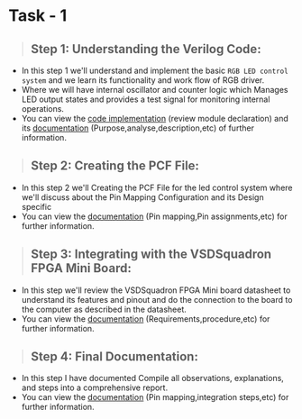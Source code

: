 # **Task - 1**

> ## **Step 1: Understanding the Verilog Code**:
+ In this step 1 we'll understand and implement the basic `RGB LED control system` and we learn its functionality and work flow of RGB driver.  
+ Where we will have internal oscillator and counter logic which Manages LED output states and provides a test signal for monitoring internal operations.  
+ You can view the [code implementation](Task_1_Files/Code_implementation.md) (review module declaration) and its [documentation](https://github.com/sribalaji-16/VSD_FPGA/blob/main/Task_1_Files/Understanding%20the%20Verilog%20Code.md) (Purpose,analyse,description,etc) of further information.
 
> ## **Step 2: Creating the PCF File**:
+ In this step 2 we'll Creating the PCF File for the led control system where we'll discuss about the Pin Mapping Configuration and its Design specific  
+ You can view the [documentation](Task_1_Files/Creating_the_PCF_file.md) (Pin mapping,Pin assignments,etc) for further information.

> ## **Step 3: Integrating with the VSDSquadron FPGA Mini Board**:
+ In this step we'll review the VSDSquadron FPGA Mini board datasheet to understand its features and pinout and do the connection to the board to the computer as described in the datasheet.  
+ You can view the [documentation](https://github.com/sribalaji-16/VSD_FPGA/blob/main/Task_1_Files/Integrating%20VSD%20squadron%20FPGA%20mini.md) (Requirements,procedure,etc) for further information.

> ## **Step 4: Final Documentation**:
+ In this step I have documented Compile all observations, explanations, and steps into a comprehensive report.  
+ You can view the [documentation](https://github.com/sribalaji-16/VSD_FPGA/blob/main/Task_1_Files/Final%20Documentation%20Report.md) (Pin mapping,integration steps,etc) for further information.  

